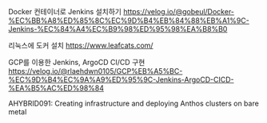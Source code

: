 Docker 컨테이너로 Jenkins 설치하기
https://velog.io/@gobeul/Docker-%EC%BB%A8%ED%85%8C%EC%9D%B4%EB%84%88%EB%A1%9C-Jenkins-%EC%84%A4%EC%B9%98%ED%95%98%EA%B8%B0


리눅스에 도커 설치
https://www.leafcats.com/


GCP를 이용한 Jenkins, ArgoCD CI/CD 구현
https://velog.io/@rlaehdwn0105/GCP%EB%A5%BC-%EC%9D%B4%EC%9A%A9%ED%95%9C-Jenkins-ArgoCD-CICD-%EA%B5%AC%ED%98%84



AHYBRID091: Creating infrastructure and deploying Anthos clusters on bare metal